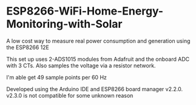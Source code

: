 # ESP8266-WiFi-Home-Energy-Monitoring-with-Solar
A low cost way to measure real power consumption and generation using the ESP8266 12E
<p>This set up uses 2-ADS1015 modules from Adafruit and the onboard ADC with 3 CTs.  Also samples the voltage via a resistor network.</p>
<p>I'm able get 49 sample points per 60 Hz </p>
<p>Developed using the Arduino IDE and ESP8266 board manager v2.2.0.  v2.3.0 is not compatible for some unknown reason</p>
